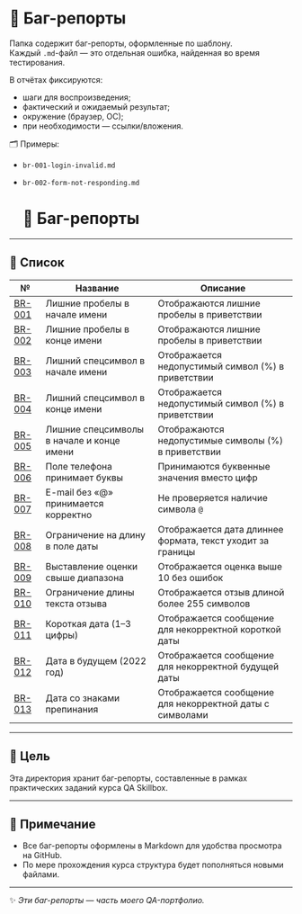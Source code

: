 # 🐞 Баг-репорты

Папка содержит баг-репорты, оформленные по шаблону.  
Каждый `.md`-файл — это отдельная ошибка, найденная во время тестирования.

В отчётах фиксируются:
- шаги для воспроизведения;
- фактический и ожидаемый результат;
- окружение (браузер, ОС);
- при необходимости — ссылки/вложения.

🗂️ Примеры:
- `br-001-login-invalid.md`
- `br-002-form-not-responding.md`

  # 📂 Баг-репорты

---

## 📝 Список

| №                                                  | Название                                    | Описание                                             |
|----------------------------------------------------|---------------------------------------------|------------------------------------------------------|
| [BR-001](br-001-leading-space-greeting.md)         | Лишние пробелы в начале имени               | Отображаются лишние пробелы в приветствии            |
| [BR-002](br-002-trailing-space-greeting.md)        | Лишние пробелы в конце имени                | Отображаются лишние пробелы в приветствии            |
| [BR-003](br-003-invalid-char-start-greeting.md)    | Лишний спецсимвол в начале имени            | Отображается недопустимый символ (%) в приветствии   |
| [BR-004](br-004-invalid-char-end-greeting.md)      | Лишний спецсимвол в конце имени             | Отображается недопустимый символ (%) в приветствии   |
| [BR-005](br-005-invalid-char-both-ends-greeting.md)| Лишние спецсимволы в начале и конце имени   | Отображаются недопустимые символы (%) в приветствии  |
| [BR-006](br-006-phone-field-letters.md)            | Поле телефона принимает буквы               | Принимаются буквенные значения вместо цифр           |
| [BR-007](br-007-email-missing-at.md)               | E-mail без «@» принимается корректно        | Не проверяется наличие символа `@`                   |
| [BR-008](br-008-boundary-date-length.md)           | Ограничение на длину в поле даты            | Отображается дата длиннее формата, текст уходит за границы|
| [BR-009](br-009-rating-over-limit.md)              | Выставление оценки свыше диапазона          | Отображается оценка выше 10 без ошибок               |
| [BR-010](br-010-review-length.md)                  | Ограничение длины текста отзыва             | Отображается отзыв длиной более 255 символов         |
| [BR-011](br-011-short-date-invalid.md)             | Короткая дата (1–3 цифры)                   | Отображается сообщение для некорректной короткой даты |
| [BR-012](br-012-future-date-invalid.md)            | Дата в будущем (2022 год)                   | Отображается сообщение для некорректной будущей даты |
| [BR-013](br-013-date-with-punctuation-invalid.md)  | Дата со знаками препинания                  | Отображается сообщение для некорректной даты с символами |

---

## 🚀 Цель
Эта директория хранит баг-репорты, составленные в рамках практических заданий курса QA Skillbox.

---

## 🔎 Примечание
- Все баг-репорты оформлены в Markdown для удобства просмотра на GitHub.
- По мере прохождения курса структура будет пополняться новыми файлами.

---

✨ *Эти баг-репорты — часть моего QA-портфолио.*
